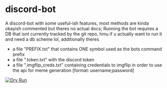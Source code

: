# discord-bot
A discord-bot with some useful-ish features, most methods are kinda okayish commented but theres no actual docs;
Running the bot requires a DB that isnt currently tracked by the git repo, hmu if u actually want to run it and need a db scheme lol, additionally theres
- a file "PREFIX.txt" that contains ONE symbol used as the bots command prefix
- a file ".token.txt" with the discord token
- a file ".imgflip_creds.txt" containing credentials to imgflip in order to use the api for meme generation [format: username;password]

[![Dry Run](https://github.com/Nighmared/discord-bot/actions/workflows/check_imports_and_syntax.yml/badge.svg)](https://github.com/Nighmared/discord-bot/actions/workflows/check_imports_and_syntax.yml)
